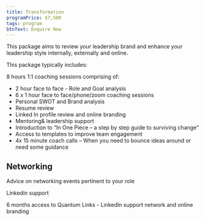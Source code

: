 ```yaml
---
title: Transformation
programPrice: $7,500
tags: program
btnText: Enquire Now
---
```

<!--StartFragment-->

<!--StartFragment-->

This package aims to review your leadership brand and enhance your leadership style internally, externally and online.

<!--EndFragment-->

This package typically includes:

8 hours 1:1 coaching sessions comprising of:

* 2 hour face to face - Role and Goal analysis
* 6 x 1 hour face to face/phone/zoom coaching sessions
* Personal SWOT and Brand analysis
* Resume review
* Linked In profile review and online branding
* Mentoring& leadership support
* Introduction to “In One Piece – a step by step guide to surviving change”
* Access to templates to improve team engagement
* 4x 15 minute coach calls – When you need to bounce ideas around or need some guidance

## Networking

Advice on networking events pertinent to your role

Linkedin support

6 months access to Quantum Links - LinkedIn support network and online branding

<!--EndFragment-->